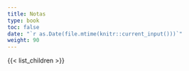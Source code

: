 ```yaml
---
title: Notas
type: book
toc: false
date: "`r as.Date(file.mtime(knitr::current_input()))`"
weight: 90
---
```


{{< list_children >}}